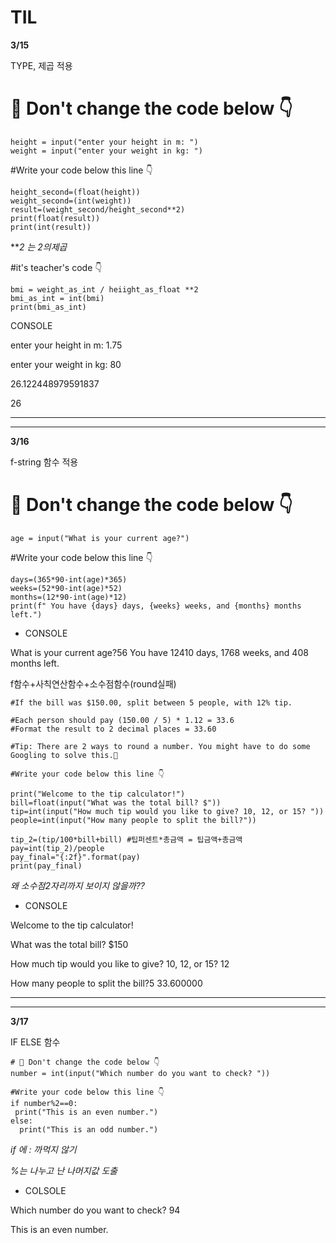 # TIL

**3/15**

TYPE, 제곱 적용 

# 🚨 Don't change the code below 👇
```
height = input("enter your height in m: ")
weight = input("enter your weight in kg: ")
```

#Write your code below this line 👇

```
height_second=(float(height))
weight_second=(int(weight))
result=(weight_second/height_second**2)   
print(float(result))
print(int(result))
```

***2 는 2의제곱*


#it's teacher's code 👇
```
bmi = weight_as_int / heiight_as_float **2
bmi_as_int = int(bmi)
print(bmi_as_int)
```
CONSOLE

enter your height in m: 1.75 

enter your weight in kg: 80

26.122448979591837

26


---
---





**3/16**

f-string 함수 적용
# 🚨 Don't change the code below 👇
```
age = input("What is your current age?")
```
#Write your code below this line 👇
```
days=(365*90-int(age)*365)
weeks=(52*90-int(age)*52)
months=(12*90-int(age)*12)
print(f" You have {days} days, {weeks} weeks, and {months} months left.")
```

* CONSOLE

What is your current age?56
 You have 12410 days, 1768 weeks, and 408 months left.




f함수+사칙연산함수+소수점함수(round실패)



 ```
 #If the bill was $150.00, split between 5 people, with 12% tip. 

#Each person should pay (150.00 / 5) * 1.12 = 33.6
#Format the result to 2 decimal places = 33.60

#Tip: There are 2 ways to round a number. You might have to do some Googling to solve this.💪

#Write your code below this line 👇

print("Welcome to the tip calculator!")
bill=float(input("What was the total bill? $"))
tip=int(input("How much tip would you like to give? 10, 12, or 15? "))
people=int(input("How many people to split the bill?"))

tip_2=(tip/100*bill+bill) #팁퍼센트*총금액 = 팁금액+총금액
pay=int(tip_2)/people
pay_final="{:2f}".format(pay)
print(pay_final)
```

*왜 소수점2자리까지 보이지 않을까??*



* CONSOLE

Welcome to the tip calculator!

What was the total bill? $150

How much tip would you like to give? 10, 12, or 15? 12

How many people to split the bill?5
33.600000


---
---





**3/17**

IF ELSE 함수

```
# 🚨 Don't change the code below 👇
number = int(input("Which number do you want to check? "))
```
```
#Write your code below this line 👇
if number%2==0:
 print("This is an even number.")
else:
  print("This is an odd number.")
```

*if 에 : 까먹지 않기* 

*%는 나누고 난 나머지값 도출*

* COLSOLE

Which number do you want to check? 94

This is an even number.